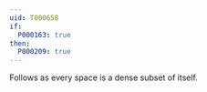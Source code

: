 ```yaml
---
uid: T000658
if:
  P000163: true
then:
  P000209: true
---
```


Follows as every space is a dense subset of itself.
